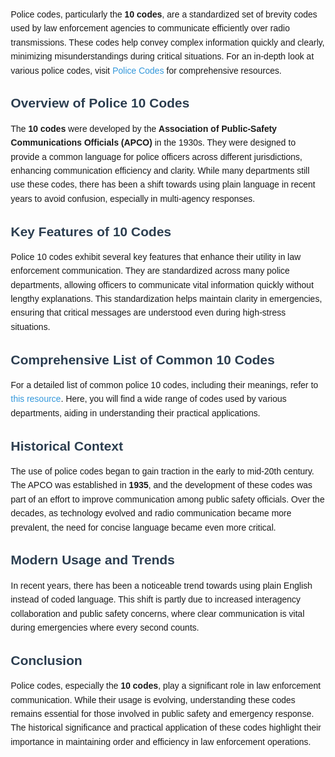 <!DOCTYPE html>
<html lang="en">
<head>
    <meta charset="UTF-8">
    <meta name="viewport" content="width=device-width, initial-scale=1.0">
    <title>Police 10 Codes</title>
    <style>
        body {
            font-family: Arial, sans-serif;
            margin: 20px;
        }
        h2 {
            color: #2c3e50;
        }
        p {
            line-height: 1.6;
        }
        a {
            color: #3498db;
            text-decoration: none;
        }
        a:hover {
            text-decoration: underline;
        }
    </style>
</head>
<body>

<p>
    Police codes, particularly the <strong>10 codes</strong>, are a standardized set of brevity codes used by law enforcement agencies to communicate efficiently over radio transmissions. These codes help convey complex information quickly and clearly, minimizing misunderstandings during critical situations. For an in-depth look at various police codes, visit <a href="https://policecodes.co/" target="_blank">Police Codes</a> for comprehensive resources.
</p>

<h2>Overview of Police 10 Codes</h2>
<p>
    The <strong>10 codes</strong> were developed by the <strong>Association of Public-Safety Communications Officials (APCO)</strong> in the 1930s. They were designed to provide a common language for police officers across different jurisdictions, enhancing communication efficiency and clarity. While many departments still use these codes, there has been a shift towards using plain language in recent years to avoid confusion, especially in multi-agency responses.
</p>

<h2>Key Features of 10 Codes</h2>
<p>
    Police 10 codes exhibit several key features that enhance their utility in law enforcement communication. They are standardized across many police departments, allowing officers to communicate vital information quickly without lengthy explanations. This standardization helps maintain clarity in emergencies, ensuring that critical messages are understood even during high-stress situations.
</p>

<h2>Comprehensive List of Common 10 Codes</h2>
<p>
    For a detailed list of common police 10 codes, including their meanings, refer to <a href="https://policecodes.co/police-ten-codes/ten-codes/" target="_blank">this resource</a>. Here, you will find a wide range of codes used by various departments, aiding in understanding their practical applications.
</p>

<h2>Historical Context</h2>
<p>
    The use of police codes began to gain traction in the early to mid-20th century. The APCO was established in <strong>1935</strong>, and the development of these codes was part of an effort to improve communication among public safety officials. Over the decades, as technology evolved and radio communication became more prevalent, the need for concise language became even more critical.
</p>

<h2>Modern Usage and Trends</h2>
<p>
    In recent years, there has been a noticeable trend towards using plain English instead of coded language. This shift is partly due to increased interagency collaboration and public safety concerns, where clear communication is vital during emergencies where every second counts.
</p>

<h2>Conclusion</h2>
<p>
    Police codes, especially the <strong>10 codes</strong>, play a significant role in law enforcement communication. While their usage is evolving, understanding these codes remains essential for those involved in public safety and emergency response. The historical significance and practical application of these codes highlight their importance in maintaining order and efficiency in law enforcement operations.
</p>

</body>
</html>
